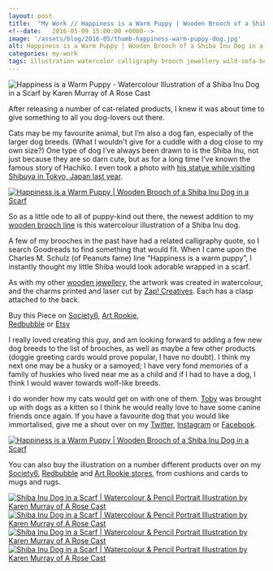 ```yaml
---
layout: post
title:  "My Work // Happiness is a Warm Puppy | Wooden Brooch of a Shiba Inu Dog in a Scarf"
<!--date:   2016-05-09 15:00:00 +0000-->
image: '/assets/blog/2016-05/thumb-happiness-warm-puppy-dog.jpg'
alt: Happiness is a Warm Puppy | Wooden Brooch of a Shiba Inu Dog in a Scarf
categories: my-work
tags: illustration watercolor calligraphy brooch jewellery wild-sofa-beasts dog
---
```


![Happiness is a Warm Puppy - Watercolour Illustration of a Shiba Inu Dog in a Scarf by Karen Murray of A Rose Cast](/assets/folio/wsb/illustration-happiness-warm-puppy-dog.jpg "Happiness is a Warm Puppy - Watercolour Illustration of a Shiba Inu Dog in a Scarf by Karen Murray of @arosecast")

After releasing a number of cat-related products, I knew it was about time to give something to all you dog-lovers out there.

Cats may be my favourite animal, but I’m also a dog fan, especially of the larger dog breeds. (What I wouldn't give for a cuddle with a dog close to my own size?) One type of dog I’ve always been drawn to is the Shiba Inu, not just because they are so darn cute, but as for a long time I’ve known the famous story of Hachiko. I even took a photo with [his statue while visiting Shibuya in Tokyo, Japan last year](https://www.instagram.com/p/BFJ0WjLGFTB/).

<div class="row">
	<div class="col-md-12">
		<a href="https://www.etsy.com/listing/279563830/walnut-wood-brooch-with-an-illustration" title="Happiness is a Warm Puppy | Wooden Brooch of a Shiba Inu Dog in a Scarf"><img src="/assets/blog/2016-05/brooch-happiness-puppy-dog-01.jpg" alt="Happiness is a Warm Puppy | Wooden Brooch of a Shiba Inu Dog in a Scarf" title="Happiness is a Warm Puppy | Wooden Brooch of a Shiba Inu Dog in a Scarf by @arosecast"></a>
	</div>
</div>

So as a little ode to all of puppy-kind out there, the newest addition to my [wooden brooch line](https://www.etsy.com/shop/ARoseCast?ref=hdr_shop_menu&section_id=18187909) is this watercolour illustration of a Shiba Inu dog.

A few of my brooches in the past have had a related calligraphy quote, so I search Goodreads to find something that would fit. When I came upon the Charles M. Schulz (of Peanuts fame) line “Happiness is a warm puppy”, I instantly thought my little Shiba would look adorable wrapped in a scarf.

As with my other [wooden jewellery](https://www.etsy.com/shop/ARoseCast?ref=hdr_shop_menu&section_id=18187909), the artwork was created in watercolour, and the charms printed and laser cut by [Zap! Creatives](http://www.zapcreatives.co.uk). Each has a clasp attached to the back.

<div class="highlight">
	Buy <span class="the">this</span> Piece <span class="the">on</span> <a href="https://society6.com/product/shiba-inu-dog-in-a-scarf-with-quote-happiness-is-a-warm-puppy_print#1=45" title="Buy on Society6">Society6</a>, <span class="the"></span> <a href="http://artrookie.co.uk/ARoseCast" title="Buy on Art Rookie">Art Rookie</a>,<br></span> <a href="http://www.redbubble.com/people/arosecast/works/21789679-shiba-inu-puppy-in-a-scarf" title="Buy on Redbubble">Redbubble</a> <span class="the">or</span> <a href="https://www.etsy.com/listing/279563830/walnut-wood-brooch-with-an-illustration" title="Art Rookie Etsy">Etsy</a>
</div>

I really loved creating this guy, and am looking forward to adding a few new dog breeds to the list of brooches, as well as maybe a few other products (doggie greeting cards would prove popular, I have no doubt). I think my next one may be a husky or a samoyed; I have very fond memories of a family of huskies who lived near me as a child and if I had to have a dog, I think I would waver towards wolf-like breeds.

I do wonder how my cats would get on with one of them. [Toby](https://www.instagram.com/p/BE0lTYimFRT/) was brought up with dogs as a kitten so I think he would really love to have some canine friends once again. If you have a favourite dog that you would like immortalised, give me a shout over on my [Twitter](https://twitter.com/arosecast), [Instagram](https://www.instagram.com/arosecast/) or [Facebook](https://www.facebook.com/ARoseCast/).

<div class="row">
	<div class="col-md-12">
		<a href="https://www.etsy.com/listing/279563830/walnut-wood-brooch-with-an-illustration" title="Happiness is a Warm Puppy | Wooden Brooch of a Shiba Inu Dog in a Scarf"><img src="/assets/blog/2016-05/brooch-happiness-puppy-dog-02.jpg" alt="Happiness is a Warm Puppy | Wooden Brooch of a Shiba Inu Dog in a Scarf" title="Happiness is a Warm Puppy | Wooden Brooch of a Shiba Inu Dog in a Scarf by @arosecast"></a>
	</div>
</div>

You can also buy the illustration on a number different products over on my [Society6](https://society6.com/product/shiba-inu-dog-in-a-scarf-with-quote-happiness-is-a-warm-puppy_print#1=45), [Redbubble](http://www.redbubble.com/people/arosecast/works/21789679-shiba-inu-puppy-in-a-scarf) and [Art Rookie stores](http://artrookie.co.uk/ARoseCast), from cushions and cards to mugs and rugs.

<div class="row">
	<div class="col-md-6">
		<a href="https://society6.com/product/shiba-inu-dog-in-a-scarf-with-quote-happiness-is-a-warm-puppy_print#1=45" title="Buy Shiba Inu Dog in a Scarf as a range of products on my Society6 Store"><img src="/assets/blog/2016-05/society6-shiba-inu-puppy-pillows.jpg" alt="Shiba Inu Dog in a Scarf | Watercolour &amp; Pencil Portrait Illustration by Karen Murray of A Rose Cast" title="Pillow of Shiba Inu Dog in a Scarf | Watercolour &amp; Pencil Portrait Illustration by Karen Murray of @arosecast"></a>
	</div>
	<div class="col-md-6">
		<a href="https://society6.com/product/shiba-inu-dog-in-a-scarf-with-quote-happiness-is-a-warm-puppy_print#1=45" title="Buy Shiba Inu Dog in a Scarf as a range of products on my Society6 Store"><img src="/assets/blog/2016-05/society6-shiba-inu-puppy-phone-skins.jpg" alt="Shiba Inu Dog in a Scarf | Watercolour &amp; Pencil Portrait Illustration by Karen Murray of A Rose Cast" title="iPhone Skin of Shiba Inu Dog in a Scarf | Watercolour &amp; Pencil Portrait Illustration by Karen Murray of @arosecast"></a>
	</div>
</div>

<div class="row">
	<div class="col-md-6">
		<a href="http://www.redbubble.com/people/arosecast/works/21789679-shiba-inu-puppy-in-a-scarf" title="Buy Shiba Inu Dog in a Scarf as a range of products on my Redbubble Store"><img src="/assets/blog/2016-05/redbubble-shiba-inu-puppy-mugs.jpg" alt="Shiba Inu Dog in a Scarf | Watercolour &amp; Pencil Portrait Illustration by Karen Murray of A Rose Cast" title="Mug of Shiba Inu Dog in a Scarf | Watercolour &amp; Pencil Portrait Illustration by Karen Murray of @arosecast"></a>
	</div>
	<div class="col-md-6">
		<a href="http://www.redbubble.com/people/arosecast/works/21789679-shiba-inu-puppy-in-a-scarf" title="Buy Shiba Inu Dog in a Scarf as a range of products on my Redbubble Store"><img src="/assets/blog/2016-05/redbubble-shiba-inu-puppy-bags.jpg" alt="Shiba Inu Dog in a Scarf | Watercolour &amp; Pencil Portrait Illustration by Karen Murray of A Rose Cast" title="Tote Bag of Shiba Inu Dog in a Scarf | Watercolour &amp; Pencil Portrait Illustration by Karen Murray of @arosecast"></a>
	</div>
</div>